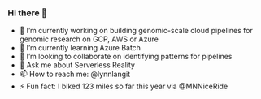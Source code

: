 ### Hi there 👋

- 🔭 I’m currently working on building genomic-scale cloud pipelines for genomic research on GCP, AWS or Azure
- 🌱 I’m currently learning Azure Batch
- 👯 I’m looking to collaborate on identifying patterns for pipelines
- 💬 Ask me about Serverless Reality
- 📫 How to reach me: @lynnlangit
- ⚡ Fun fact: I biked 123 miles so far this year via @MNNiceRide

